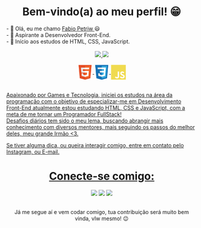 <h1 align="center">Bem-vindo(a) ao meu perfil! 😁</h1>
- 👋 Olá, eu me chamo <a href="https://www.linkedin.com/in/fabio-petriw-b84981347/" targer="_blank"> Fabio Petriw </a> 😃️</br>
- 👀 Aspirante a Desenvolvedor Front-End.</br>
- 🌱 Início aos estudos de HTML, CSS, JavaScript.</br>

</br>

 <div align="center">
  <a href="https://github.com/FabioPetriw">
  <img height="150em" src="https://github-readme-stats.vercel.app/api?username=FabioPetriw&show_icons=true&theme=tokyonight"/>
  <img height="150em" src="https://github-readme-stats.vercel.app/api/top-langs/?username=FabioPetriw&layout=compact&theme=tokyonight"/>
</div>
 
<div div align="center"><br>
  <img align="center" alt="HTML" height="40" width="40" src="https://raw.githubusercontent.com/devicons/devicon/master/icons/html5/html5-original.svg">
  <img align="center" alt="CSS" height="40" width="40" src="https://raw.githubusercontent.com/devicons/devicon/master/icons/css3/css3-original.svg">
  <img align="center" alt="Js" height="40" width="40" src="https://raw.githubusercontent.com/devicons/devicon/master/icons/javascript/javascript-plain.svg">

</div>
 
 <br>

 
Apaixonado por Games e Tecnologia, iniciei os estudos na área da programação com o objetivo de especializar-me em Desenvolvimento Front-End atualmente estou estudando HTML, CSS e JavaScript, com a meta de me tornar um Programador FullStack! <br>
Desafios diários tem sido o meu lema, buscando abrangir mais conhecimento com diversos mentores, mais seguindo os passos do melhor deles, meu grande Irmão <3.
 
Se tiver alguma dica, ou queira interagir comigo, entre em contato pelo Instagram, ou E-mail.


 <h1 align="center">Conecte-se comigo:</h1>
 

 <div align="center"> 
  <a href="https://www.instagram.com/fabiopetriw/" target="_blank"><img src="https://img.shields.io/badge/-Instagram-%23E4405F?style=for-the-badge&logo=instagram&logoColor=white" target="_blank"></a>
  <a href = "mailto:pf.fabiopetriw@gmail.com" targer="_blank" ><img src="https://img.shields.io/badge/-Gmail-%23333?style=for-the-badge&logo=gmail&logoColor=white" target="_blank"></a>
  <a href="https://www.linkedin.com/in/fabio-petriw-b84981347/" target="_blank"><img src="https://img.shields.io/badge/-LinkedIn-%230077B5?style=for-the-badge&logo=linkedin&logoColor=white" target="_blank"></a>
</div>
 
 </br>

<p align="center">Já me segue aí e vem codar comigo, tua contribuição será muito bem vinda, vlw mesmo! 😉️</h2>

